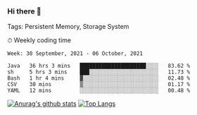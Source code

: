 ### Hi there 👋

Tags: Persistent Memory, Storage System

<!--

[![Anurag's github stats](https://github-readme-stats.vercel.app/api?username=wwyf)](https://github.com/anuraghazra/github-readme-stats)

[![Anurag's github stats](https://github-readme-stats.vercel.app/api?username=wwyf&count_private=true)](https://github.com/anuraghazra/github-readme-stats)


[![Top Langs](https://github-readme-stats.vercel.app/api/top-langs/?username=wwyf&count_private=true&&hide=jupyter%20notebook,html)](https://github.com/anuraghazra/github-readme-stats)



-->


⏱ Weekly coding time

<!--START_SECTION:waka-->
```text
Week: 30 September, 2021 - 06 October, 2021

Java   36 hrs 3 mins   █████████████████████░░░░   83.62 % 
sh     5 hrs 3 mins    ███░░░░░░░░░░░░░░░░░░░░░░   11.73 % 
Bash   1 hr 4 mins     ▓░░░░░░░░░░░░░░░░░░░░░░░░   02.48 % 
CSV    30 mins         ▒░░░░░░░░░░░░░░░░░░░░░░░░   01.17 % 
YAML   12 mins         ░░░░░░░░░░░░░░░░░░░░░░░░░   00.48 % 
```
<!--END_SECTION:waka-->



[![Anurag's github stats](https://github-readme-stats.vercel.app/api?username=wwyf&count_private=true&show_icons=true&hide_border=true)](https://github.com/anuraghazra/github-readme-stats) [![Top Langs](https://github-readme-stats.vercel.app/api/top-langs/?username=wwyf&count_private=true&hide=jupyter%20notebook,html,OpenEdge%20ABL&langs_count=10&layout=compact&hide_border=true)](https://github.com/anuraghazra/github-readme-stats)

<!--

[![willianrod's wakatime stats](https://github-readme-stats.vercel.app/api/wakatime?username=wwyf)](https://github.com/anuraghazra/github-readme-stats)


-->
